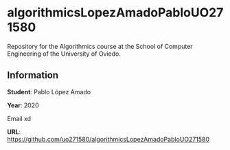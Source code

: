 # algorithmicsLopezAmadoPabloUO271580
Repository for the Algorithmics course at the School of Computer Engineering of the University of Oviedo.

## Information

**Student**: Pablo López Amado

**Year**: 2020

Email xd

**URL**: https://github.com/uo271580/algorithmicsLopezAmadoPabloUO271580
